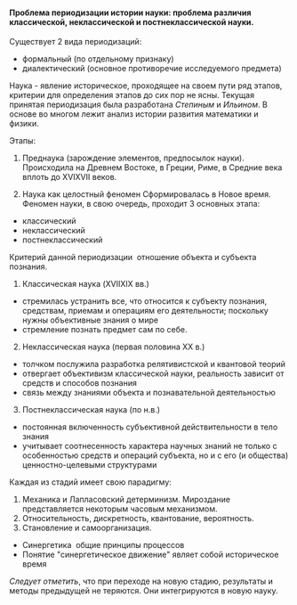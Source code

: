 #### Проблема периодизации истории науки: проблема различия классической, неклассической и постнеклассической науки.

Существует 2 вида периодизаций:
 * формальный (по отдельному признаку)
 * диалектический (основное противоречие исследуемого предмета)

Наука - явление историческое, проходящее на своем пути ряд этапов, критерии для определения этапов до сих пор не ясны.
Текущая принятая периодизация была разработана *Степиным* и *Ильином*. В основе во многом лежит анализ истории развития
математики и физики.

Этапы:

1. Преднаука (зарождение элементов, предпосылок науки). Происходила на Древнем Востоке, в Греции, Риме, в Средние
века вплоть до XVI­XVII веков.

2. Наука как целостный феномен Сформировалась в Новое время. Феномен науки, в свою очередь, проходит 3 основных этапа:
 * классический
 * неклассический
 * постнеклассический

Критерий данной периодизации ­ отношение объекта и субъекта познания.

1. Классическая наука (XVII­XIX вв.)
 * стремилась устранить все, что относится к субъекту познания, средствам, приемам и операциям его деятельности; поскольку нужны 
   объективные знания о мире
 * стремление познать предмет сам по себе.

2. Неклассическая наука (первая половина XX в.)
 * толчком послужила разработка релятивистской и квантовой теорий
 * отвергает объективизм классической науки, реальность зависит от средств и способов познания
 * связь между знаниями объекта и познавательной деятельностью

3. Постнеклассическая наука (по н.в.)
 * постоянная включенность субъективной действительности в тело знания
 * учитывает соотнесенность характера научных знаний не только с особенностью средств и операций
   субъекта, но и с его (и общества) ценностно-целевыми структурами

Каждая из стадий имеет свою парадигму:

1. Механика и Лапласовский детерминизм. Мироздание представляется некоторым часовым механизмом.
2. Относительность, дискретность, квантование, вероятность.
3. Становление и самоорганизация.
 * Синергетика ­ общие принципы процессов
 * Понятие "синергетическое движение" являет собой историческое время

*Следует отметить*, что при переходе на новую стадию, результаты и методы предыдущей не теряются. Они интегрируются в новую науку.
